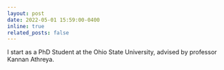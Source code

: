 ```yaml
---
layout: post
date: 2022-05-01 15:59:00-0400
inline: true
related_posts: false
---
```


I start as a PhD Student at the Ohio State University, advised by professor Kannan Athreya.

